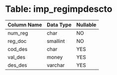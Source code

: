 # Table: imp_regimpdescto

| Column Name | Data Type | Nullable |
|-------------|-----------|----------|
| num_reg | char | NO |
| reg_doc | smallint | NO |
| cod_des | char | YES |
| val_des | money | YES |
| des_des | varchar | YES |
